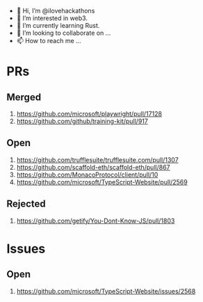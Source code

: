 - 👋 Hi, I’m @ilovehackathons
- 👀 I’m interested in web3.
- 🌱 I’m currently learning Rust.
- 💞️ I’m looking to collaborate on ...
- 📫 How to reach me ...

# PRs
## Merged
1. https://github.com/microsoft/playwright/pull/17128
2. https://github.com/github/training-kit/pull/917
## Open
1. https://github.com/trufflesuite/trufflesuite.com/pull/1307
2. https://github.com/scaffold-eth/scaffold-eth/pull/867
3. https://github.com/MonacoProtocol/client/pull/10
4. https://github.com/microsoft/TypeScript-Website/pull/2569
## Rejected
1. https://github.com/getify/You-Dont-Know-JS/pull/1803
# Issues
## Open
1. https://github.com/microsoft/TypeScript-Website/issues/2568

<!---
ilovehackathons/ilovehackathons is a ✨ special ✨ repository because its `README.md` (this file) appears on your GitHub profile.
You can click the Preview link to take a look at your changes.
--->
